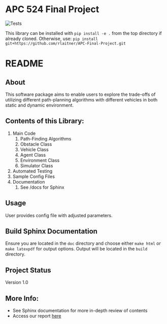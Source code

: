 # APC 524 Final Project

![Tests](https://github.com/rlaitner/APC-Final-Project/actions/workflows/tests.yml/badge.svg)

This library can be installed with
```pip install -e .```
from the top directory if already cloned. Otherwise, use: 
``` pip install git+https://github.com/rlaitner/APC-Final-Project.git ```



# README 

## About 

This software package aims to enable users to explore the trade-offs of utilizing
different path-planning algorithms with different vehicles in both static and
dynamic environment.

## Contents of this Library: 
1. Main Code
	1. Path-Finding Algorithms
	2. Obstacle Class
	3. Vehicle Class
	4. Agent Class
	5. Environment Class
	6. Simulator Class    
2. Automated Testing 
3. Sample Config Files 
4. Documentation 
	1. See /docs for Sphinx 

## Usage 
User provides config file with adjusted parameters. 

 
## Build Sphinx Documentation 
Ensure you are located in the ``doc`` directory and choose either ``make html``
or ``make latexpdf`` for output options. Output will be located in the ``build``
directory.   

## Project Status

Version 1.0

## More Info: 
- See Sphinx documentation for more in-depth review of contents
- Access our report [here](https://www.overleaf.com/read/nrsvyhfggrbr)
 
